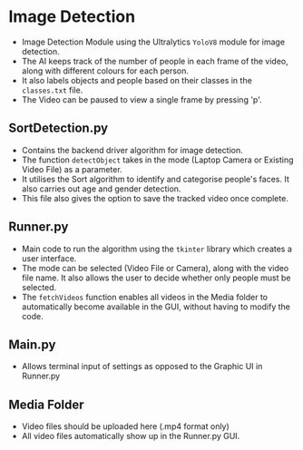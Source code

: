 # Image Detection
- Image Detection Module using the Ultralytics ```YoloV8``` module for image detection.
- The AI keeps track of the number of people in each frame of the video, along with different colours for each person.
- It also labels objects and people based on their classes in the ```classes.txt``` file.
- The Video can be paused to view a single frame by pressing 'p'.

## SortDetection.py
- Contains the backend driver algorithm for image detection.
- The function ```detectObject``` takes in the mode (Laptop Camera or Existing Video File) as a parameter.
- It utilises the Sort algorithm to identify and categorise people's faces. It also carries out age and gender detection.
- This file also gives the option to save the tracked video once complete.

## Runner.py
- Main code to run the algorithm using the ```tkinter``` library which creates a user interface.
- The mode can be selected (Video File or Camera), along with the video file name. It also allows the user to decide whether only people must be selected.
- The ```fetchVideos``` function enables all videos in the Media folder to automatically become available in the GUI, without having to modify the code.

## Main.py
- Allows terminal input of settings as opposed to the Graphic UI in Runner.py

## Media Folder
- Video files should be uploaded here (.mp4 format only)
- All video files automatically show up in the Runner.py GUI.